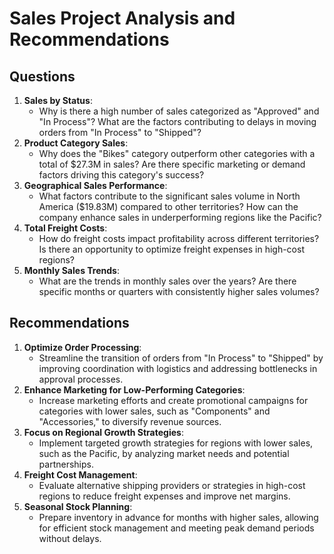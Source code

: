 # Sales Project Analysis and Recommendations

## Questions
1. **Sales by Status**:
   - Why is there a high number of sales categorized as "Approved" and "In Process"? What are the factors contributing to delays in moving orders from "In Process" to "Shipped"?
2. **Product Category Sales**:
   - Why does the "Bikes" category outperform other categories with a total of $27.3M in sales? Are there specific marketing or demand factors driving this category's success?
3. **Geographical Sales Performance**:
   - What factors contribute to the significant sales volume in North America ($19.83M) compared to other territories? How can the company enhance sales in underperforming regions like the Pacific?
4. **Total Freight Costs**:
   - How do freight costs impact profitability across different territories? Is there an opportunity to optimize freight expenses in high-cost regions?
5. **Monthly Sales Trends**:
   - What are the trends in monthly sales over the years? Are there specific months or quarters with consistently higher sales volumes?

## Recommendations
1. **Optimize Order Processing**:
   - Streamline the transition of orders from "In Process" to "Shipped" by improving coordination with logistics and addressing bottlenecks in approval processes.
2. **Enhance Marketing for Low-Performing Categories**:
   - Increase marketing efforts and create promotional campaigns for categories with lower sales, such as "Components" and "Accessories," to diversify revenue sources.
3. **Focus on Regional Growth Strategies**:
   - Implement targeted growth strategies for regions with lower sales, such as the Pacific, by analyzing market needs and potential partnerships.
4. **Freight Cost Management**:
   - Evaluate alternative shipping providers or strategies in high-cost regions to reduce freight expenses and improve net margins.
5. **Seasonal Stock Planning**:
   - Prepare inventory in advance for months with higher sales, allowing for efficient stock management and meeting peak demand periods without delays.
